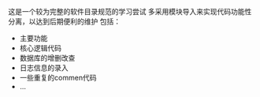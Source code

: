 这是一个较为完整的软件目录规范的学习尝试
多采用模块导入来实现代码功能性分离，以达到后期便利的维护
包括：
- 主要功能
- 核心逻辑代码
- 数据库的增删改查
- 日志信息的录入
- 一些重复的commen代码
- ...
